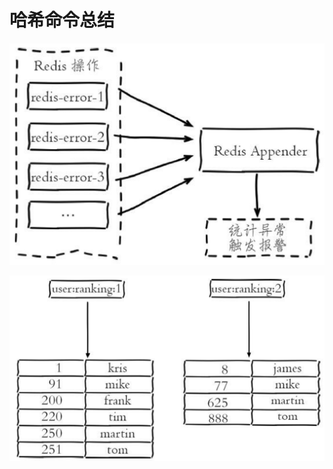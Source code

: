 # 哈希命令总结

![](../../.gitbook/assets/image%20%28196%29.png)

![](../../.gitbook/assets/image%20%2850%29.png)


